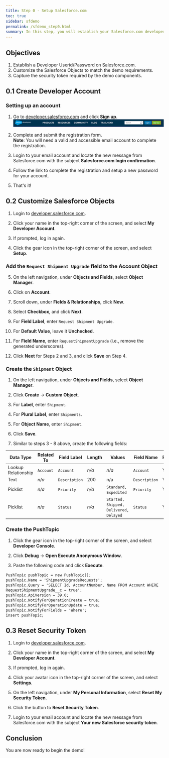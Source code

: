 ```yaml
---
title: Step 0 - Setup Salesforce.com
toc: true
sidebar: sfdemo
permalink: /sfdemo_step0.html
summary: In this step, you will establish your Salesforce.com developer account and create the custom fields and objects required by the demo.
---
```


## Objectives
1. Establish a Developer Userid/Password on Salesforce.com.
2. Customize the Salesforce Objects to match the demo requirements.
3. Capture the security token required by the demo components.

## 0.1 Create Developer Account

### Setting up an account

1. Go to [developer.salesforce.com](http://developer.salesforce.com) and click **Sign up**. ![Sign up](/images/sfdemo_step0_signup.png)

2. Complete and submit the registration form.  
   **Note**: You will need a valid and accessible email account to complete the registration.

3. Login to your email account and locate the new message from Salesforce.com with the subject **Salesforce.com login confirmation**.

4. Follow the link to complete the registration and setup a new password for your account.

5. That's it!

## 0.2 Customize Salesforce Objects

1. Login to [developer.salesforce.com](http://developer.salesforce.com).

2. Click your name in the top-right corner of the screen, and select **My Developer Account**.

3. If prompted, log in again.

4. Click the gear icon in the top-right corner of the screen, and select **Setup**.

### Add the `Request Shipment Upgrade` field to the Account Object

5. On the left navigation, under **Objects and Fields**, select **Object Manager**.

6. Click on **Account**.

7. Scroll down, under **Fields & Relationships**, click **New**.

8. Select **Checkbox**, and click **Next**.

9. For **Field Label**, enter `Request Shipment Upgrade`.

10. For **Default Value**, leave it **Unchecked**.

11. For **Field Name**, enter `RequestShipmentUpgrade` (i.e., remove the generated underscores).

12. Click **Next** for Steps 2 and 3, and click **Save** on Step 4.

### Create the `Shipment` Object

1. On the left navigation, under **Objects and Fields**, select **Object Manager**.

2. Click **Create** -> **Custom Object**.

3. For **Label**, enter `Shipment`.

4. For **Plural Label**, enter `Shipments`.

5. For **Object Name**, enter `Shipment`.

6. Click **Save**. 

7. Similar to steps 3 - 8 above, create the following fields:

| Data Type | Related To | Field Label | Length | Values | Field Name | Required |
| --- | --- | --- | --- | --- | --- | --- |
| Lookup Relationship | `Account` | `Account` | _n/a_ | _n/a_ | `Account` | Yes |
| Text | _n/a_ | `Description` | 200 | n/a | `Description` | Yes |
| Picklist | _n/a_ | `Priority` | _n/a_ | `Standard, Expedited` | `Priority` | Yes |
| Picklist | _n/a_ | `Status` | _n/a_ | `Started, Shipped, Delivered, Delayed` | `Status` | Yes |

### Create the PushTopic

1. Click the gear icon in the top-right corner of the screen, and select **Developer Console**.

2. Click **Debug** -> **Open Execute Anonymous Window**.

3. Paste the following code and click **Execute**.

```
PushTopic pushTopic = new PushTopic();
pushTopic.Name = 'ShipmentUpgradeRequests';
pushTopic.Query = 'SELECT Id, AccountNumber, Name FROM Account WHERE RequestShipmentUpgrade__c = true';
pushTopic.ApiVersion = 39.0;
pushTopic.NotifyForOperationCreate = true;
pushTopic.NotifyForOperationUpdate = true;
pushTopic.NotifyForFields = 'Where';
insert pushTopic;
```

## 0.3 Reset Security Token

1. Login to [developer.salesforce.com](http://developer.salesforce.com).

2. Click your name in the top-right corner of the screen, and select **My Developer Account**.

3. If prompted, log in again.

4. Click your avatar icon in the top-right corner of the screen, and select **Settings**.

5. On the left navigation, under **My Personal Information**, select **Reset My Security Token**.

6. Click the button to **Reset Security Token**.

7. Login to your email account and locate the new message from Salesforce.com with the subject **Your new Salesforce security token**.

## Conclusion

You are now ready to begin the demo!